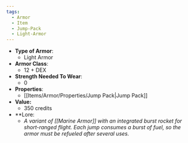 ```yaml
---
tags:
  - Armor
  - Item
  - Jump-Pack
  - Light-Armor
---
```

- __Type of Armor__:
	* Light Armor
- __Armor Class__:
	* 12 + DEX
- __Strength Needed To Wear__:
	* 0
- __Properties__:
	* [[Items/Armor/Properties/Jump Pack|Jump Pack]]
- **Value:**
	- 350 credits
- **Lore:
	- *A variant of [[Marine Armor]] with an integrated burst rocket for short-ranged flight. Each jump consumes a burst of fuel, so the armor must be refueled after several uses.*

